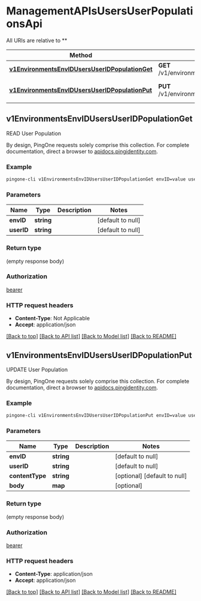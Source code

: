 # ManagementAPIsUsersUserPopulationsApi

All URIs are relative to **

Method | HTTP request | Description
------------- | ------------- | -------------
[**v1EnvironmentsEnvIDUsersUserIDPopulationGet**](ManagementAPIsUsersUserPopulationsApi.md#v1EnvironmentsEnvIDUsersUserIDPopulationGet) | **GET** /v1/environments/{envID}/users/{userID}/population | READ User Population
[**v1EnvironmentsEnvIDUsersUserIDPopulationPut**](ManagementAPIsUsersUserPopulationsApi.md#v1EnvironmentsEnvIDUsersUserIDPopulationPut) | **PUT** /v1/environments/{envID}/users/{userID}/population | UPDATE User Population



## v1EnvironmentsEnvIDUsersUserIDPopulationGet

READ User Population

By design, PingOne requests solely comprise this collection. For complete documentation, direct a browser to <a href='https://apidocs.pingidentity.com/pingone/platform/v1/api/'>apidocs.pingidentity.com</a>.

### Example

```bash
pingone-cli v1EnvironmentsEnvIDUsersUserIDPopulationGet envID=value userID=value
```

### Parameters


Name | Type | Description  | Notes
------------- | ------------- | ------------- | -------------
 **envID** | **string** |  | [default to null]
 **userID** | **string** |  | [default to null]

### Return type

(empty response body)

### Authorization

[bearer](../README.md#bearer)

### HTTP request headers

- **Content-Type**: Not Applicable
- **Accept**: application/json

[[Back to top]](#) [[Back to API list]](../README.md#documentation-for-api-endpoints) [[Back to Model list]](../README.md#documentation-for-models) [[Back to README]](../README.md)


## v1EnvironmentsEnvIDUsersUserIDPopulationPut

UPDATE User Population

By design, PingOne requests solely comprise this collection. For complete documentation, direct a browser to <a href='https://apidocs.pingidentity.com/pingone/platform/v1/api/'>apidocs.pingidentity.com</a>.

### Example

```bash
pingone-cli v1EnvironmentsEnvIDUsersUserIDPopulationPut envID=value userID=value content-type:value
```

### Parameters


Name | Type | Description  | Notes
------------- | ------------- | ------------- | -------------
 **envID** | **string** |  | [default to null]
 **userID** | **string** |  | [default to null]
 **contentType** | **string** |  | [optional] [default to null]
 **body** | **map** |  | [optional]

### Return type

(empty response body)

### Authorization

[bearer](../README.md#bearer)

### HTTP request headers

- **Content-Type**: application/json
- **Accept**: application/json

[[Back to top]](#) [[Back to API list]](../README.md#documentation-for-api-endpoints) [[Back to Model list]](../README.md#documentation-for-models) [[Back to README]](../README.md)

